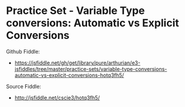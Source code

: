 # Practice Set - Variable Type conversions: Automatic vs Explicit Conversions

Github Fiddle:
- https://jsfiddle.net/gh/get/library/pure/arthurian/e3-jsfiddles/tree/master/practice-sets/variable-type-conversions-automatic-vs-explicit-conversions-hotq3fh5/

Source Fiddle:
- http://jsfiddle.net/cscie3/hotq3fh5/

